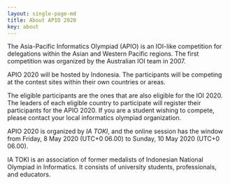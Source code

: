 ```yaml
---
layout: single-page-md
title: About APIO 2020
key: about
---
```


The Asia-Pacific Informatics Olympiad (APIO) is an IOI-like competition for delegations within the Asian and Western Pacific regions. The first competition was organized by the Australian IOI team in 2007.

APIO 2020 will be hosted by Indonesia. The participants will be competing at the contest sites within their own countries or areas.

The eligible participants are the ones that are also eligible for the IOI 2020. The leaders of each eligible country to participate will register their participants for the APIO 2020. If you are a student wishing to compete, please contact your local informatics olympiad organization.

APIO 2020 is organized by *IA TOKI*, and the online session has the window from Friday, 8 May 2020 (UTC+0 06.00) to Sunday, 10 May 2020 (UTC+0 06.00).

IA TOKI is an association of former medalists of Indonesian National Olympiad in Informatics.
It consists of university students, professionals, and educators.
